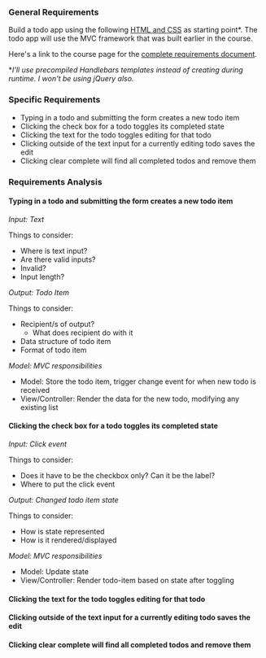 ### General Requirements

Build a todo app using the following [HTML and CSS](http://d3905n0khyu9wc.cloudfront.net/todo_app/todo_app.zip) as starting point*. The todo app will use the MVC framework that was built earlier in the course.

Here's a link to the course page for the [complete requirements document](https://launchschool.com/lessons/fae4fa27/assignments/4953c85b).

**I'll use precompiled Handlebars templates instead of creating during runtime. I won't be using jQuery also.*

### Specific Requirements

* Typing in a todo and submitting the form creates a new todo item
* Clicking the check box for a todo toggles its completed state
* Clicking the text for the todo toggles editing for that todo
* Clicking outside of the text input for a currently editing todo saves the edit
* Clicking clear complete will find all completed todos and remove them

### Requirements Analysis

#### Typing in a todo and submitting the form creates a new todo item

*Input: Text*

Things to consider:
* Where is text input?
* Are there valid inputs?
* Invalid?
* Input length?

*Output: Todo Item*

Things to consider:
* Recipient/s of output?
  * What does recipient do with it
* Data structure of todo item
* Format of todo item

*Model: MVC responsibilities*

* Model: Store the todo item, trigger change event for when new todo is received
* View/Controller: Render the data for the new todo, modifying any existing list

#### Clicking the check box for a todo toggles its completed state

*Input: Click event*

Things to consider:
* Does it have to be the checkbox only? Can it be the label?
* Where to put the click event

*Output: Changed todo item state*

Things to consider:
* How is state represented
* How is it rendered/displayed

*Model: MVC responsibilities*

* Model: Update state
* View/Controller: Render todo-item based on state after toggling

#### Clicking the text for the todo toggles editing for that todo


#### Clicking outside of the text input for a currently editing todo saves the edit
#### Clicking clear complete will find all completed todos and remove them




